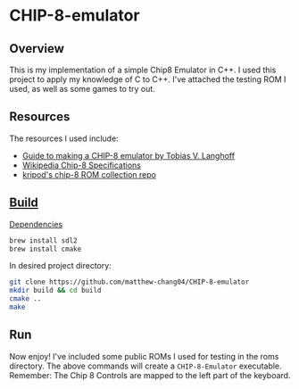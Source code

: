 # CHIP-8-emulator

## Overview
<p>
  This is my implementation of a simple Chip8 Emulator in C++. I used this project to apply my knowledge of C to C++. I've attached the testing ROM I used, as well as some games to try out.
</p>

## Resources
<p>
  The resources I used include:
</p>
<ul>
  <li>
    <a href="https://tobiasvl.github.io/blog/write-a-chip-8-emulator/"> Guide to making a CHIP-8 emulator by Tobias V. Langhoff
  </li>
  <li>
    <a href="https://en.wikipedia.org/wiki/CHIP-8"> Wikipedia Chip-8 Specifications
  </li>
  <li>
   <a href="https://github.com/kripod/chip8-roms"> kripod's chip-8 ROM collection repo
  </li>
</ul>

## Build
<p>
  Dependencies
</p>

```bash
brew install sdl2
brew install cmake
```

In desired project directory:
```bash
git clone https://github.com/matthew-chang04/CHIP-8-emulator
mkdir build && cd build
cmake ..
make
```

## Run

Now enjoy! I've included some public ROMs I used for testing in the roms directory. The above commands will create a ```CHIP-8-Emulator``` executable.
Remember: The Chip 8 Controls are mapped to the left part of the keyboard. 
